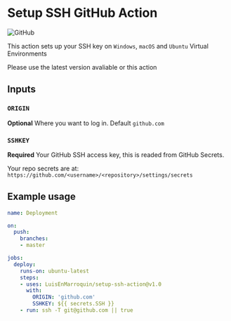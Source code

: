 # Setup SSH GitHub Action

![GitHub](https://github.com/LuisEnMarroquin/setup-ssh-action/workflows/Testing/badge.svg)

This action sets up your SSH key on `Windows`, `macOS` and `Ubuntu` Virtual Environments

Please use the latest version avaliable or this action

## Inputs

### `ORIGIN`

**Optional** Where you want to log in. Default `github.com`

### `SSHKEY`

**Required** Your GitHub SSH access key, this is readed from GitHub Secrets.

Your repo secrets are at: `https://github.com/<username>/<repository>/settings/secrets`

## Example usage

```yml
name: Deployment

on:
  push:
    branches:
    - master

jobs:
  deploy:
    runs-on: ubuntu-latest
    steps:
    - uses: LuisEnMarroquin/setup-ssh-action@v1.0
      with:
        ORIGIN: 'github.com'
        SSHKEY: ${{ secrets.SSH }}
    - run: ssh -T git@github.com || true
```

<!--

## Publish action

Remember to change the version number first for all files

```shell
npm run build # Update your dist/index.js
git add . # Add all files
git commit -m "Use zeit/ncc" # Commit the files
git tag -a -m "Published v1.0" v1.0 # Tag your release
git push --follow-tags # Push commit and tags
```
-->
